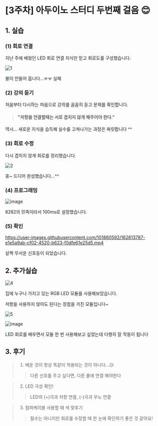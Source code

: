 [3주차] 아두이노 스터디 두번째 걸음 😊
====
## 1. 실습
### (1) 회로 연결
지난 주에 배웠던 LED 회로 연결 지식만 믿고 회로도를 구성했습니다.

![1](https://user-images.githubusercontent.com/101860592/162613327-19de2f38-f9d7-48d3-83a9-c36d494aef62.jpg)

불이 안들어 옵니다...ㅠㅠ 실패


### (2) 강의 듣기
처음부터 다시하는 마음으로 강의를 꼼꼼히 듣고 문제를 확인합니다.


> #### "저항을 연결할때는 서로 겹치지 않게 해주어야 한다."


역시...
새로운 지식을 습득해 실수를 고쳐나가는 과정은 짜릿합니다 ^^

### (3) 회로 수정
다시 겹치지 않게 회로를 정리했습니다.

![2](https://user-images.githubusercontent.com/101860592/162613515-000769ff-2471-4956-8111-d2d14bb6d27e.jpg)

휴~ 드디어 완성했습니다...^^

### (4) 프로그래밍
![image](https://user-images.githubusercontent.com/101860592/162613734-4245c30d-ed42-4766-8d85-1b06d3147be7.png)

8282의 민족이라서 100ms로 설정했습니다.

### (5) 확인


https://user-images.githubusercontent.com/101860592/162613787-e1e5a9ab-cf02-4520-b623-f0dfe61e25d5.mp4

살짝 무서운 신호등이 되었습니다.

## 2. 추가실습
![4](https://user-images.githubusercontent.com/101860592/162614493-5d7aa974-cf43-48ec-aba7-a76d1542d36a.jpg)

집에 누구나 가지고 있는 RGB LED 모듈를 사용해보았습니다.

저항을 사용하지 않아도 된다는 장점을 가진 모듈입니다~

![5](https://user-images.githubusercontent.com/101860592/162614571-88f17059-731f-4d5c-9ee2-11a13044f9bf.jpg)

![image](https://user-images.githubusercontent.com/101860592/162614634-bcdb9c00-1e85-487e-8faa-3b6e30cd550f.png)

LED 회로를 배우면서 모듈 한 번 사용해보고 싶었는데 다행히 잘 작동이 됩니다

## 3. 후기
> 1. 배운 것이 항상 똑같이 적용되는 것이 아니다...😥
> > 다른 신호를 주고 싶다면, 다른 줄에 연결 해야한다

> 2. LED 극성 확인!
> > LED의 (+)극과 저항 연결, (-)극과 우노 연결

> 3. 점퍼케이블 사용할 때 색 맞추기
> > 필수는 아니지만 회로를 수정할 때 한 눈에 확인하기 좋은 것 같아요!
